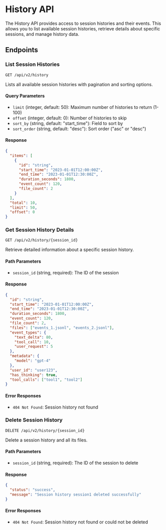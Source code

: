 # History API

The History API provides access to session histories and their events. This allows you to list available session histories, retrieve details about specific sessions, and manage history data.

## Endpoints

### List Session Histories

```
GET /api/v2/history
```

Lists all available session histories with pagination and sorting options.

#### Query Parameters

- `limit` (integer, default: 50): Maximum number of histories to return (1-100)
- `offset` (integer, default: 0): Number of histories to skip
- `sort_by` (string, default: "start_time"): Field to sort by
- `sort_order` (string, default: "desc"): Sort order ("asc" or "desc")

#### Response

```json
{
  "items": [
    {
      "id": "string",
      "start_time": "2023-01-01T12:00:00Z",
      "end_time": "2023-01-01T12:30:00Z",
      "duration_seconds": 1800,
      "event_count": 120,
      "file_count": 2
    }
  ],
  "total": 10,
  "limit": 50,
  "offset": 0
}
```

### Get Session History Details

```
GET /api/v2/history/{session_id}
```

Retrieve detailed information about a specific session history.

#### Path Parameters

- `session_id` (string, required): The ID of the session

#### Response

```json
{
  "id": "string",
  "start_time": "2023-01-01T12:00:00Z",
  "end_time": "2023-01-01T12:30:00Z",
  "duration_seconds": 1800,
  "event_count": 120,
  "file_count": 2,
  "files": ["events_1.jsonl", "events_2.jsonl"],
  "event_types": {
    "text_delta": 80,
    "tool_call": 10,
    "user_request": 5
  },
  "metadata": {
    "model": "gpt-4"
  },
  "user_id": "user123",
  "has_thinking": true,
  "tool_calls": ["tool1", "tool2"]
}
```

#### Error Responses

- `404 Not Found`: Session history not found

### Delete Session History

```
DELETE /api/v2/history/{session_id}
```

Delete a session history and all its files.

#### Path Parameters

- `session_id` (string, required): The ID of the session to delete

#### Response

```json
{
  "status": "success",
  "message": "Session history session1 deleted successfully"
}
```

#### Error Responses

- `404 Not Found`: Session history not found or could not be deleted
